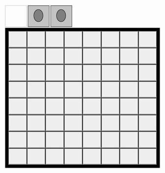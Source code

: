 <head>
   <style>
      .grid-container {
      display: grid;
      grid-template-columns: auto auto auto auto auto auto auto auto;
      background-color: #000;
      padding: 10px;
      }
      .grid-item {
      background-color: rgba(255, 255, 255, 0.8);
      border: 1px solid rgba(0, 0, 0, 0.8);
      font-size: 30px;
      text-align: center;
      }
   </style>
</head>
<body>
   <p id=info></p>
   <img id="handCard1" width="70" height="70">
   <img id="handCard2" src="assets/empty-attack.jpg" width="70" height="70">
   <img id="handCard3" src="assets/empty-attack.jpg" width="70" height="70">
   <div class="grid-container">
      <div class="grid-item">
         <button type="button" onclick="put(2,2)">
         <img id="r2c2" src="assets/empty-pawn.jpg">
         </button>
      </div>
      <div class="grid-item">
         <button type="button" onclick="put(2,3)">
         <img id="r2c3" src="assets/empty-pawn.jpg">
         </button>
      </div>
      <div class="grid-item">
         <button type="button" onclick="put(2,4)">
         <img id="r2c4" src="assets/empty-pawn.jpg">
         </button>
      </div>
      <div class="grid-item">
         <button type="button" onclick="put(2,5)">
         <img id="r2c5" src="assets/empty-pawn.jpg">
         </button>
      </div>
      <div class="grid-item">
         <button type="button" onclick="put(2,6)">
         <img id="r2c6" src="assets/empty-pawn.jpg">
         </button>
      </div>
      <div class="grid-item">
         <button type="button" onclick="put(2,7)">
         <img id="r2c7" src="assets/empty-pawn.jpg">
         </button>
      </div>
      <div class="grid-item">
         <button type="button" onclick="put(2,8)">
         <img id="r2c8" src="assets/empty-pawn.jpg">
         </button>
      </div>
      <div class="grid-item">
         <button type="button" onclick="put(2,9)">
         <img id="r2c9" src="assets/empty-pawn.jpg">
         </button>
      </div>
      <div class="grid-item">
         <button type="button" onclick="put(3,2)">
         <img id="r3c2" src="assets/empty-pawn.jpg">
         </button>
      </div>
      <div class="grid-item">
         <button type="button" onclick="put(3,3)">
         <img id="r3c3" src="assets/empty-pawn.jpg">
         </button>
      </div>
      <div class="grid-item">
         <button type="button" onclick="put(3,4)">
         <img id="r3c4" src="assets/empty-pawn.jpg">
         </button>
      </div>
      <div class="grid-item">
         <button type="button" onclick="put(3,5)">
         <img id="r3c5" src="assets/empty-pawn.jpg">
         </button>
      </div>
      <div class="grid-item">
         <button type="button" onclick="put(3,6)">
         <img id="r3c6" src="assets/empty-pawn.jpg">
         </button>
      </div>
      <div class="grid-item">
         <button type="button" onclick="put(3,7)">
         <img id="r3c7" src="assets/empty-pawn.jpg">
         </button>
      </div>
      <div class="grid-item">
         <button type="button" onclick="put(3,8)">
         <img id="r3c8" src="assets/empty-pawn.jpg">
         </button>
      </div>
      <div class="grid-item">
         <button type="button" onclick="put(3,9)">
         <img id="r3c9" src="assets/empty-pawn.jpg">
         </button>
      </div>
      <div class="grid-item">
         <button type="button" onclick="put(4,2)">
         <img id="r4c2" src="assets/empty-pawn.jpg">
         </button>
      </div>
      <div class="grid-item">
         <button type="button" onclick="put(4,3)">
         <img id="r4c3" src="assets/empty-pawn.jpg">
         </button>
      </div>
      <div class="grid-item">
         <button type="button" onclick="put(4,4)">
         <img id="r4c4" src="assets/empty-pawn.jpg">
         </button>
      </div>
      <div class="grid-item">
         <button type="button" onclick="put(4,5)">
         <img id="r4c5" src="assets/empty-pawn.jpg">
         </button>
      </div>
      <div class="grid-item">
         <button type="button" onclick="put(4,6)">
         <img id="r4c6" src="assets/empty-pawn.jpg">
         </button>
      </div>
      <div class="grid-item">
         <button type="button" onclick="put(4,7)">
         <img id="r4c7" src="assets/empty-pawn.jpg">
         </button>
      </div>
      <div class="grid-item">
         <button type="button" onclick="put(4,8)">
         <img id="r4c8" src="assets/empty-pawn.jpg">
         </button>
      </div>
      <div class="grid-item">
         <button type="button" onclick="put(4,9)">
         <img id="r4c9" src="assets/empty-pawn.jpg">
         </button>
      </div>
      <div class="grid-item">
         <button type="button" onclick="put(5,2)">
         <img id="r5c2" src="assets/empty-pawn.jpg">
         </button>
      </div>
      <div class="grid-item">
         <button type="button" onclick="put(5,3)">
         <img id="r5c3" src="assets/empty-pawn.jpg">
         </button>
      </div>
      <div class="grid-item">
         <button type="button" onclick="put(5,4)">
         <img id="r5c4" src="assets/empty-pawn.jpg">
         </button>
      </div>
      <div class="grid-item">
         <button type="button" onclick="put(5,5)">
         <img id="r5c5" src="assets/empty-pawn.jpg">
         </button>
      </div>
      <div class="grid-item">
         <button type="button" onclick="put(5,6)">
         <img id="r5c6" src="assets/empty-pawn.jpg">
         </button>
      </div>
      <div class="grid-item">
         <button type="button" onclick="put(5,7)">
         <img id="r5c7" src="assets/empty-pawn.jpg">
         </button>
      </div>
      <div class="grid-item">
         <button type="button" onclick="put(5,8)">
         <img id="r5c8" src="assets/empty-pawn.jpg">
         </button>
      </div>
      <div class="grid-item">
         <button type="button" onclick="put(5,9)">
         <img id="r5c9" src="assets/empty-pawn.jpg">
         </button>
      </div>
      <div class="grid-item">
         <button type="button" onclick="put(6,2)">
         <img id="r6c2" src="assets/empty-pawn.jpg">
         </button>
      </div>
      <div class="grid-item">
         <button type="button" onclick="put(6,3)">
         <img id="r6c3" src="assets/empty-pawn.jpg">
         </button>
      </div>
      <div class="grid-item">
         <button type="button" onclick="put(6,4)">
         <img id="r6c4" src="assets/empty-pawn.jpg">
         </button>
      </div>
      <div class="grid-item">
         <button type="button" onclick="put(6,5)">
         <img id="r6c5" src="assets/empty-pawn.jpg">
         </button>
      </div>
      <div class="grid-item">
         <button type="button" onclick="put(6,6)">
         <img id="r6c6" src="assets/empty-pawn.jpg">
         </button>
      </div>
      <div class="grid-item">
         <button type="button" onclick="put(6,7)">
         <img id="r6c7" src="assets/empty-pawn.jpg">
         </button>
      </div>
      <div class="grid-item">
         <button type="button" onclick="put(6,8)">
         <img id="r6c8" src="assets/empty-pawn.jpg">
         </button>
      </div>
      <div class="grid-item">
         <button type="button" onclick="put(6,9)">
         <img id="r6c9" src="assets/empty-pawn.jpg">
         </button>
      </div>
      <div class="grid-item">
         <button type="button" onclick="put(7,2)">
         <img id="r7c2" src="assets/empty-pawn.jpg">
         </button>
      </div>
      <div class="grid-item">
         <button type="button" onclick="put(7,3)">
         <img id="r7c3" src="assets/empty-pawn.jpg">
         </button>
      </div>
      <div class="grid-item">
         <button type="button" onclick="put(7,4)">
         <img id="r7c4" src="assets/empty-pawn.jpg">
         </button>
      </div>
      <div class="grid-item">
         <button type="button" onclick="put(7,5)">
         <img id="r7c5" src="assets/empty-pawn.jpg">
         </button>
      </div>
      <div class="grid-item">
         <button type="button" onclick="put(7,6)">
         <img id="r7c6" src="assets/empty-pawn.jpg">
         </button>
      </div>
      <div class="grid-item">
         <button type="button" onclick="put(7,7)">
         <img id="r7c7" src="assets/empty-pawn.jpg">
         </button>
      </div>
      <div class="grid-item">
         <button type="button" onclick="put(7,8)">
         <img id="r7c8" src="assets/empty-pawn.jpg">
         </button>
      </div>
      <div class="grid-item">
         <button type="button" onclick="put(7,9)">
         <img id="r7c9" src="assets/empty-pawn.jpg">
         </button>
      </div>
      <div class="grid-item">
         <button type="button" onclick="put(8,2)">
         <img id="r8c2" src="assets/empty-pawn.jpg">
         </button>
      </div>
      <div class="grid-item">
         <button type="button" onclick="put(8,3)">
         <img id="r8c3" src="assets/empty-pawn.jpg">
         </button>
      </div>
      <div class="grid-item">
         <button type="button" onclick="put(8,4)">
         <img id="r8c4" src="assets/empty-pawn.jpg">
         </button>
      </div>
      <div class="grid-item">
         <button type="button" onclick="put(8,5)">
         <img id="r8c5" src="assets/empty-pawn.jpg">
         </button>
      </div>
      <div class="grid-item">
         <button type="button" onclick="put(8,6)">
         <img id="r8c6" src="assets/empty-pawn.jpg">
         </button>
      </div>
      <div class="grid-item">
         <button type="button" onclick="put(8,7)">
         <img id="r8c7" src="assets/empty-pawn.jpg">
         </button>
      </div>
      <div class="grid-item">
         <button type="button" onclick="put(8,8)">
         <img id="r8c8" src="assets/empty-pawn.jpg">
         </button>
      </div>
      <div class="grid-item">
         <button type="button" onclick="put(8,9)">
         <img id="r8c9" src="assets/empty-pawn.jpg">
         </button>
      </div>
      <div class="grid-item">
         <button type="button" onclick="put(9,2)">
         <img id="r9c2" src="assets/empty-pawn.jpg">
         </button>
      </div>
      <div class="grid-item">
         <button type="button" onclick="put(9,3)">
         <img id="r9c3" src="assets/empty-pawn.jpg">
         </button>
      </div>
      <div class="grid-item">
         <button type="button" onclick="put(9,4)">
         <img id="r9c4" src="assets/empty-pawn.jpg">
         </button>
      </div>
      <div class="grid-item">
         <button type="button" onclick="put(9,5)">
         <img id="r9c5" src="assets/empty-pawn.jpg">
         </button>
      </div>
      <div class="grid-item">
         <button type="button" onclick="put(9,6)">
         <img id="r9c6" src="assets/empty-pawn.jpg">
         </button>
      </div>
      <div class="grid-item">
         <button type="button" onclick="put(9,7)">
         <img id="r9c7" src="assets/empty-pawn.jpg">
         </button>
      </div>
      <div class="grid-item">
         <button type="button" onclick="put(9,8)">
         <img id="r9c8" src="assets/empty-pawn.jpg">
         </button>
      </div>
      <div class="grid-item">
         <button type="button" onclick="put(9,9)">
         <img id="r9c9" src="assets/empty-pawn.jpg">
         </button>
      </div>
   </div>
   <script>
      var waitFlag = false;
      var points = 0;
      document.getElementById("info").innerHTML = "Carte rimanenti: 30 - Punteggio: 0";
      var deck = [
        "big-circolar-attack","big-circolar-attack","big-circolar-attack","big-circolar-attack","big-circolar-attack","big-circolar-attack",
        "circolar-attack","circolar-attack","circolar-attack","circolar-attack","circolar-attack","circolar-attack",
        "horizontal-attack","horizontal-attack","horizontal-attack","horizontal-attack","horizontal-attack","horizontal-attack",
        "vertical-attack","vertical-attack","vertical-attack","vertical-attack","vertical-attack","vertical-attack",
        "cross-attack","cross-attack","cross-attack","cross-attack","cross-attack","cross-attack"
      ]
      deck = shuffle(deck);
      var currentCard = deck.pop();
      document.getElementById("handCard1").src = "assets/" + currentCard + ".jpg";
      var freeBoxes = [
        [2,2],[2,3],[2,4],[2,5],[2,6],[2,7],[2,8],[2,9],[3,2],[3,3],[3,4],[3,5],[3,6],[3,7],[3,8],[3,9],
        [4,2],[4,3],[4,4],[4,5],[4,6],[4,7],[4,8],[4,9],[5,2],[5,3],[5,4],[5,5],[5,6],[5,7],[5,8],[5,9],
        [6,2],[6,3],[6,4],[6,5],[6,6],[6,7],[6,8],[6,9],[7,2],[7,3],[7,4],[7,5],[7,6],[7,7],[7,8],[7,9],
        [8,2],[8,3],[8,4],[8,5],[8,6],[8,7],[8,8],[8,9],[9,2],[9,3],[9,4],[9,5],[9,6],[9,7],[9,8],[9,9]
      ];
      freeBoxes = shuffle(freeBoxes);
      var grid = [
      ["sentinel","sentinel","sentinel","sentinel","sentinel","sentinel","sentinel","sentinel","sentinel","sentinel","sentinel","sentinel"],
      ["sentinel","sentinel","sentinel","sentinel","sentinel","sentinel","sentinel","sentinel","sentinel","sentinel","sentinel","sentinel"],
      ["sentinel","sentinel","empty-pawn","empty-pawn","empty-pawn","empty-pawn","empty-pawn","empty-pawn","empty-pawn","empty-pawn","sentinel","sentinel"],
      ["sentinel","sentinel","empty-pawn","empty-pawn","empty-pawn","empty-pawn","empty-pawn","empty-pawn","empty-pawn","empty-pawn","sentinel","sentinel"],
      ["sentinel","sentinel","empty-pawn","empty-pawn","empty-pawn","empty-pawn","empty-pawn","empty-pawn","empty-pawn","empty-pawn","sentinel","sentinel"],
      ["sentinel","sentinel","empty-pawn","empty-pawn","empty-pawn","empty-pawn","empty-pawn","empty-pawn","empty-pawn","empty-pawn","sentinel","sentinel"],
      ["sentinel","sentinel","empty-pawn","empty-pawn","empty-pawn","empty-pawn","empty-pawn","empty-pawn","empty-pawn","empty-pawn","sentinel","sentinel"],
      ["sentinel","sentinel","empty-pawn","empty-pawn","empty-pawn","empty-pawn","empty-pawn","empty-pawn","empty-pawn","empty-pawn","sentinel","sentinel"],
      ["sentinel","sentinel","empty-pawn","empty-pawn","empty-pawn","empty-pawn","empty-pawn","empty-pawn","empty-pawn","empty-pawn","sentinel","sentinel"],
      ["sentinel","sentinel","empty-pawn","empty-pawn","empty-pawn","empty-pawn","empty-pawn","empty-pawn","empty-pawn","empty-pawn","sentinel","sentinel"],
      ["sentinel","sentinel","sentinel","sentinel","sentinel","sentinel","sentinel","sentinel","sentinel","sentinel","sentinel","sentinel"],
      ["sentinel","sentinel","sentinel","sentinel","sentinel","sentinel","sentinel","sentinel","sentinel","sentinel","sentinel","sentinel"],
      ];
      enemySpawn();
      async function put(row, column) {
        if(grid[row][column]=="empty-pawn" && waitFlag==false) {
          waitFlag = true;
          grid[row][column] = "red-pawn";
          markBox(row, column);
          document.getElementById("r"+row+"c"+column).src = "assets/red-pawn.jpg";
          useAttack(row, column);
          await new Promise(r => setTimeout(r, 500));
          extinguishFlames();
          if(deck.length==0) {
            document.getElementById("info").innerHTML = "Fine del gioco. Punteggio totale: " + points;
            document.getElementById("handCard1").src = "assets/empty-attack.jpg";
          }
          else {
            enemySpawn();
            currentCard = deck.pop();
            document.getElementById("info").innerHTML = "Carte rimanenti: " + deck.length + " - Punteggio: " + points;
            document.getElementById("handCard1").src = "assets/" + currentCard + ".jpg";
            waitFlag = false;
          }
        }
      }
      function useAttack(row, column) {
        if(currentCard=="circolar-attack") {
          circolarAttack(row, column, 1);
        }
        if(currentCard=="big-circolar-attack") {
          circolarAttack(row, column, 2);
        }
        if(currentCard=="horizontal-attack") {
          horizontalAttack(row, column);
        }
        if(currentCard=="vertical-attack") {
          verticalAttack(row, column);
        }
        if(currentCard=="cross-attack") {
          horizontalAttack(row, column);
          verticalAttack(row, column);
        }
      }
      function circolarAttack(row, column, radius) {
        for(var i=row-radius; i<=row+radius; i++) {
          for(var j=column-radius; j<=column+radius; j++) {
            if(!(i==row && j==column) && grid[i][j]!="sentinel") {
              destroyPawn(i,j);
            }
          }
        }
      }
      function horizontalAttack(row, column) {
        for(var j=2; j<=9 && j!=column; j++) {
          destroyPawn(row,j);
        }
      }
      function verticalAttack(row, column) {
        for(var i=2; i<=9 && i!=row; i++) {
          destroyPawn(i,column);
        }
      }
      function destroyPawn(row, column) {
        if(grid[row][column]=="dark-pawn") {
          unmarkBox(row,column);
          points++;
        }
        if(grid[row][column]=="red-pawn") {
          unmarkBox(row,column);
          points--;
        }
        grid[row][column]="fire-pawn";
        document.getElementById("r"+row+"c"+column).src = "assets/fire-pawn.jpg";
      }
      function extinguishFlames() {
        for(var i=2; i<=9; i++) {
          for(var j=2; j<=9; j++) {
            if(grid[i][j]=="fire-pawn"){
              grid[i][j] = "empty-pawn";
              document.getElementById("r"+i+"c"+j).src = "assets/empty-pawn.jpg";
            }
          }
        }
      }
      function enemySpawn() {  //generate up to 3 new enemies in random positions
        var target;
        var row;
        var column;
        for(var i=0; i<3; i++) {
          target = freeBoxes.pop();
          row = target[0];
          column = target[1];
          grid[row][column] = "dark-pawn";
          document.getElementById("r"+row+"c"+column).src = "assets/dark-pawn.jpg";
        }
      }
      function markBox(row, column){
        for(var i=0; i<freeBoxes.length; i++) {
          if(freeBoxes[i][0]==row && freeBoxes[i][1]==column) {
            freeBoxes.splice(i, 1);
          }
        }
      }
      function unmarkBox(row, column){
        freeBoxes.push([row,column]);
        freeBoxes = shuffle(freeBoxes);
      }
      function getRandomInt(min, max) {
        min = Math.ceil(min);
        max = Math.floor(max);
        return Math.floor(Math.random() * (max - min + 1)) + min;
      }
      function shuffle(array) {
        var currentIndex = array.length, temporaryValue, randomIndex;
        while (0 !== currentIndex) {
          randomIndex = Math.floor(Math.random() * currentIndex);
          currentIndex -= 1;
          temporaryValue = array[currentIndex];
          array[currentIndex] = array[randomIndex];
          array[randomIndex] = temporaryValue;
        }
        return array;
      }
   </script>
</body>
